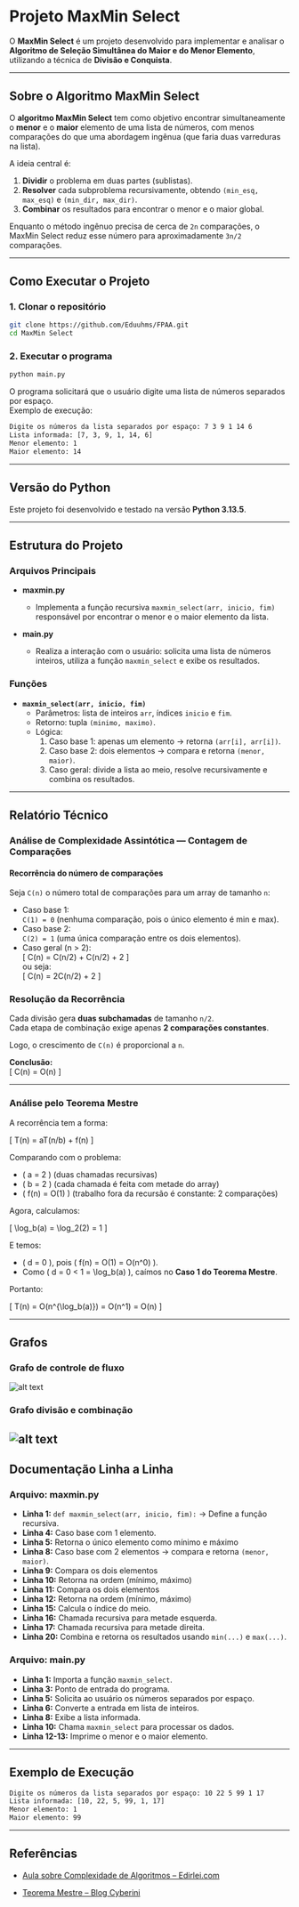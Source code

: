 # Projeto MaxMin Select

O **MaxMin Select** é um projeto desenvolvido para implementar e analisar o **Algoritmo de Seleção Simultânea do Maior e do Menor Elemento**, utilizando a técnica de **Divisão e Conquista**.  

---

## Sobre o Algoritmo MaxMin Select  

O **algoritmo MaxMin Select** tem como objetivo encontrar simultaneamente o **menor** e o **maior** elemento de uma lista de números, com menos comparações do que uma abordagem ingênua (que faria duas varreduras na lista).  

A ideia central é:  
1. **Dividir** o problema em duas partes (sublistas).  
2. **Resolver** cada subproblema recursivamente, obtendo `(min_esq, max_esq)` e `(min_dir, max_dir)`.  
3. **Combinar** os resultados para encontrar o menor e o maior global.  

Enquanto o método ingênuo precisa de cerca de `2n` comparações, o MaxMin Select reduz esse número para aproximadamente `3n/2` comparações.  

---

## Como Executar o Projeto  

### 1. Clonar o repositório  
```bash
git clone https://github.com/Eduuhms/FPAA.git
cd MaxMin Select
```  

### 2. Executar o programa  
```bash
python main.py
```

O programa solicitará que o usuário digite uma lista de números separados por espaço.  
Exemplo de execução:  

```bash
Digite os números da lista separados por espaço: 7 3 9 1 14 6 
Lista informada: [7, 3, 9, 1, 14, 6]
Menor elemento: 1
Maior elemento: 14
```

---

## Versão do Python  

Este projeto foi desenvolvido e testado na versão **Python 3.13.5**.  

---

## Estrutura do Projeto

### Arquivos Principais

- **maxmin.py**  
  - Implementa a função recursiva `maxmin_select(arr, inicio, fim)` responsável por encontrar o menor e o maior elemento da lista.  

- **main.py**  
  - Realiza a interação com o usuário: solicita uma lista de números inteiros, utiliza a função `maxmin_select` e exibe os resultados.  

### Funções

- **`maxmin_select(arr, inicio, fim)`**  
  - Parâmetros: lista de inteiros `arr`, índices `inicio` e `fim`.  
  - Retorno: tupla `(minimo, maximo)`.  
  - Lógica:  
    1. Caso base 1: apenas um elemento → retorna `(arr[i], arr[i])`.  
    2. Caso base 2: dois elementos → compara e retorna `(menor, maior)`.  
    3. Caso geral: divide a lista ao meio, resolve recursivamente e combina os resultados.  

---

## Relatório Técnico  

### Análise de Complexidade Assintótica — Contagem de Comparações  

#### Recorrência do número de comparações
Seja `C(n)` o número total de comparações para um array de tamanho `n`:  

- Caso base 1:  
  `C(1) = 0` (nenhuma comparação, pois o único elemento é min e max).  
- Caso base 2:  
  `C(2) = 1` (uma única comparação entre os dois elementos).  
- Caso geral (n > 2):  
  \[
  C(n) = C(n/2) + C(n/2) + 2
  \]  
  ou seja:  
  \[
  C(n) = 2C(n/2) + 2
  \]  

### Resolução da Recorrência
Cada divisão gera **duas subchamadas** de tamanho `n/2`.  
Cada etapa de combinação exige apenas **2 comparações constantes**.  

Logo, o crescimento de `C(n)` é proporcional a `n`.  

**Conclusão:**  
\[
C(n) = O(n)
\]  

---

### Análise pelo Teorema Mestre  

  A recorrência tem a forma:  

\[
T(n) = aT(n/b) + f(n)
\]

Comparando com o problema:  

- \( a = 2 \)  (duas chamadas recursivas)  
- \( b = 2 \)  (cada chamada é feita com metade do array)  
- \( f(n) = O(1) \)  (trabalho fora da recursão é constante: 2 comparações)  

Agora, calculamos:  

\[
\log_b(a) = \log_2(2) = 1
\]  

E temos:  
- \( d = 0 \), pois \( f(n) = O(1) = O(n^0) \).  
- Como \( d = 0 < 1 = \log_b(a) \), caímos no **Caso 1 do Teorema Mestre**.  

Portanto:  

\[
T(n) = O(n^{\log_b(a)}) = O(n^1) = O(n)
\]  


---
## Grafos
### Grafo de controle de fluxo
![alt text](Grafo_fluxo_de_controle.png)

### Grafo divisão e combinação
![alt text](Diagrama_divisao_e_combinacao.png)
---
## Documentação Linha a Linha  

### Arquivo: maxmin.py  

- **Linha 1:** `def maxmin_select(arr, inicio, fim):` → Define a função recursiva.  
- **Linha 4:** Caso base com 1 elemento. 
- **Linha 5:** Retorna o único elemento como mínimo e máximo 
- **Linha 8:** Caso base com 2 elementos → compara e retorna `(menor, maior)`.  
- **Linha 9:** Compara os dois elementos
- **Linha 10:** Retorna na ordem (mínimo, máximo)
- **Linha 11:** Compara os dois elementos
- **Linha 12:** Retorna na ordem (mínimo, máximo)
- **Linha 15:** Calcula o índice do meio.  
- **Linha 16:** Chamada recursiva para metade esquerda.  
- **Linha 17:** Chamada recursiva para metade direita.  
- **Linha 20:** Combina e retorna os resultados usando `min(...)` e `max(...)`.  

### Arquivo: main.py  

- **Linha 1:** Importa a função `maxmin_select`.  
- **Linha 3:** Ponto de entrada do programa.  
- **Linha 5:** Solicita ao usuário os números separados por espaço.  
- **Linha 6:** Converte a entrada em lista de inteiros.  
- **Linha 8:** Exibe a lista informada.  
- **Linha 10:** Chama `maxmin_select` para processar os dados.  
- **Linha 12-13:** Imprime o menor e o maior elemento.  

---

## Exemplo de Execução  

```bash
Digite os números da lista separados por espaço: 10 22 5 99 1 17
Lista informada: [10, 22, 5, 99, 1, 17]
Menor elemento: 1
Maior elemento: 99
```

---

## Referências  
- [Aula sobre Complexidade de Algoritmos – Edirlei.com](https://edirlei.com/aulas/paa_2017_1/PAA_Aula_01_Complexidade_Algoritmos_2017.html)
  
- [Teorema Mestre – Blog Cyberini](https://www.blogcyberini.com/2017/11/teorema-mestre.html)
